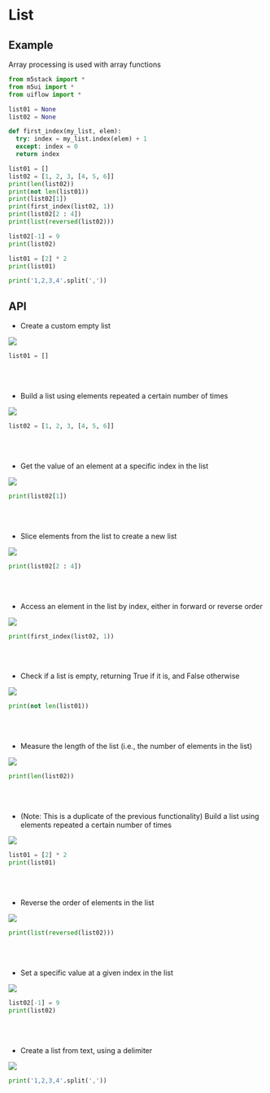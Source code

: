 # List

## Example

Array processing is used with array functions

```python
from m5stack import *
from m5ui import *
from uiflow import *

list01 = None
list02 = None

def first_index(my_list, elem):
  try: index = my_list.index(elem) + 1
  except: index = 0
  return index

list01 = []
list02 = [1, 2, 3, [4, 5, 6]]
print(len(list02))
print(not len(list01))
print(list02[1])
print(first_index(list02, 1))
print(list02[2 : 4])
print(list(reversed(list02)))

list02[-1] = 9
print(list02)

list01 = [2] * 2
print(list01)

print('1,2,3,4'.split(','))
```

## API
- Create a custom empty list
<img class="blockly_svg" src="https://makerandcoder.com/MCLab/blockly/generic/Lists/uiflow_block_lists_create_empty.svg">

```python
list01 = []
```

<br><br>
- Build a list using elements repeated a certain number of times
<img class="blockly_svg" src="https://makerandcoder.com/MCLab/blockly/generic/Lists/uiflow_block_lists_create_with.svg">

```python
list02 = [1, 2, 3, [4, 5, 6]]
```

<br><br>
- Get the value of an element at a specific index in the list
<img class="blockly_svg" src="https://makerandcoder.com/MCLab/blockly/generic/Lists/uiflow_block_lists_getIndex.svg">

```python
print(list02[1])
```

<br><br>
- Slice elements from the list to create a new list
<img class="blockly_svg" src="https://makerandcoder.com/MCLab/blockly/generic/Lists/uiflow_block_lists_getSublist.svg">

```python
print(list02[2 : 4])
```

<br><br>
- Access an element in the list by index, either in forward or reverse order
<img class="blockly_svg" src="https://makerandcoder.com/MCLab/blockly/generic/Lists/uiflow_block_lists_indexOf.svg">

```python
print(first_index(list02, 1))
```

<br><br>
- Check if a list is empty, returning True if it is, and False otherwise
<img class="blockly_svg" src="https://makerandcoder.com/MCLab/blockly/generic/Lists/uiflow_block_lists_isEmpty.svg">

```python
print(not len(list01))
```

<br><br>
- Measure the length of the list (i.e., the number of elements in the list)
<img class="blockly_svg" src="https://makerandcoder.com/MCLab/blockly/generic/Lists/uiflow_block_lists_length.svg">

```python
print(len(list02))
```

<br><br>
- (Note: This is a duplicate of the previous functionality) Build a list using elements repeated a certain number of times
<img class="blockly_svg" src="https://makerandcoder.com/MCLab/blockly/generic/Lists/uiflow_block_lists_repeat.svg">

```python
list01 = [2] * 2
print(list01)
```

<br><br>
- Reverse the order of elements in the list
<img class="blockly_svg" src="https://makerandcoder.com/MCLab/blockly/generic/Lists/uiflow_block_lists_reverse.svg">

```python
print(list(reversed(list02)))
```

<br><br>
- Set a specific value at a given index in the list
<img class="blockly_svg" src="https://makerandcoder.com/MCLab/blockly/generic/Lists/uiflow_block_lists_setIndex.svg">

```python
list02[-1] = 9
print(list02)
```

<br><br>
- Create a list from text, using a delimiter
<img class="blockly_svg" src="https://makerandcoder.com/MCLab/blockly/generic/Lists/uiflow_block_lists_split.svg">

```python
print('1,2,3,4'.split(','))
```


